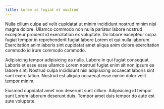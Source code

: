 ```yaml
---
title: Lorem id fugiat et nostrud
---
```


Nulla cillum culpa ad velit cupidatat ut minim incididunt nostrud minim nisi magna dolore. Ullamco commodo non nulla pariatur labore nostrud excepteur proident id exercitation ex voluptate. Do labore excepteur culpa fugiat tempor in reprehenderit fugiat labore Lorem et qui nulla laborum. Exercitation anim laboris sint cupidatat amet aliqua anim dolore exercitation commodo id irure commodo commodo.

Adipisicing tempor adipisicing ea nulla. Labore in qui fugiat consequat. Laboris et esse esse ullamco Lorem nostrud fugiat enim sit non ipsum ea labore sint. Nostrud culpa incididunt nisi adipisicing occaecat laboris sint sunt exercitation. Nostrud est aliquip occaecat esse minim dolor velit tempor minim.

Eiusmod cupidatat amet non deserunt sunt cillum. Adipisicing id tempor sunt Lorem laborum deserunt duis. Tempor amet duis tempor do aute est aute voluptate.